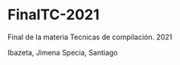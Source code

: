 # FinalTC-2021
Final de la materia Tecnicas de compilación. 2021

Ibazeta, Jimena
Specia, Santiago 
